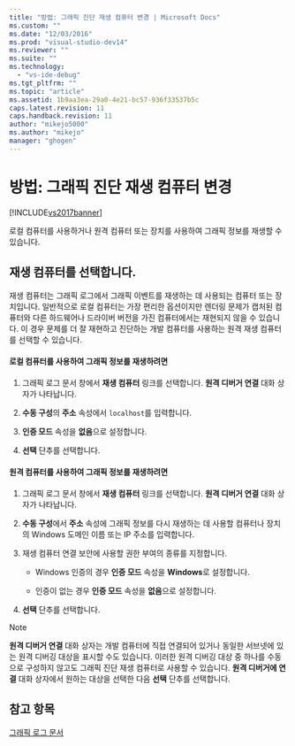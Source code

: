 ```yaml
---
title: "방법: 그래픽 진단 재생 컴퓨터 변경 | Microsoft Docs"
ms.custom: ""
ms.date: "12/03/2016"
ms.prod: "visual-studio-dev14"
ms.reviewer: ""
ms.suite: ""
ms.technology: 
  - "vs-ide-debug"
ms.tgt_pltfrm: ""
ms.topic: "article"
ms.assetid: 1b9aa3ea-29a0-4e21-bc57-936f33537b5c
caps.latest.revision: 11
caps.handback.revision: 11
author: "mikejo5000"
ms.author: "mikejo"
manager: "ghogen"
---
```

# 방법: 그래픽 진단 재생 컴퓨터 변경
[!INCLUDE[vs2017banner](../code-quality/includes/vs2017banner.md)]

로컬 컴퓨터를 사용하거나 원격 컴퓨터 또는 장치를 사용하여 그래픽 정보를 재생할 수 있습니다.  
  
## 재생 컴퓨터를 선택합니다.  
 재생 컴퓨터는 그래픽 로그에서 그래픽 이벤트를 재생하는 데 사용되는 컴퓨터 또는 장치입니다.  일반적으로 로컬 컴퓨터는 가장 편리한 옵션이지만 렌더링 문제가 캡처된 컴퓨터와 다른 하드웨어나 드라이버 버전을 가진 컴퓨터에서는 재현되지 않을 수 있습니다. 이 경우 문제를 더 잘 재현하고 진단하는 개발 컴퓨터를 사용하는 원격 재생 컴퓨터를 선택할 수 있습니다.  
  
#### 로컬 컴퓨터를 사용하여 그래픽 정보를 재생하려면  
  
1.  그래픽 로그 문서 창에서 **재생 컴퓨터** 링크를 선택합니다.  **원격 디버거 연결** 대화 상자가 나타납니다.  
  
2.  **수동 구성**의 **주소** 속성에서 `localhost`를 입력합니다.  
  
3.  **인증 모드** 속성을 **없음**으로 설정합니다.  
  
4.  **선택** 단추를 선택합니다.  
  
#### 원격 컴퓨터를 사용하여 그래픽 정보를 재생하려면  
  
1.  그래픽 로그 문서 창에서 **재생 컴퓨터** 링크를 선택합니다.  **원격 디버거 연결** 대화 상자가 나타납니다.  
  
2.  **수동 구성**에서 **주소** 속성에 그래픽 정보를 다시 재생하는 데 사용할 컴퓨터나 장치의 Windows 도메인 이름 또는 IP 주소를 입력합니다.  
  
3.  재생 컴퓨터 연결 보안에 사용할 권한 부여의 종류를 지정합니다.  
  
    -   Windows 인증의 경우 **인증 모드** 속성을 **Windows**로 설정합니다.  
  
    -   인증이 없는 경우 **인증 모드** 속성을 **없음**으로 설정합니다.  
  
4.  **선택** 단추를 선택합니다.  
  
> [!NOTE]
>  **원격 디버거 연결** 대화 상자는 개발 컴퓨터에 직접 연결되어 있거나 동일한 서브넷에 있는 원격 디버깅 대상을 표시할 수도 있습니다.  이러한 원격 디버깅 대상 중 하나를 수동으로 구성하지 않고도 그래픽 진단 재생 컴퓨터로 사용할 수 있습니다.  **원격 디버거에 연결** 대화 상자에서 원하는 대상을 선택한 다음 **선택** 단추를 선택합니다.  
  
## 참고 항목  
 [그래픽 로그 문서](../debugger/graphics-log-document.md)